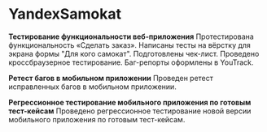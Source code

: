 # YandexSamokat
**Тестирование функциональности веб-приложения**
Протестирована функциональность «Сделать заказ». Написаны тесты на вёрстку для экрана формы "Для кого самокат". Подготовлены чек-лист. Проведено кроссбраузерное тестирование. Баг-репорты оформлены в YouTrack.


**Ретест багов в мобильном приложении**
Проведен ретест исправленных багов в мобильном приложении.


**Регрессионное тестирование мобильного приложения по готовым тест-кейсам**
Проведено регрессионное тестирование новой версии мобильного приложения по готовым тест-кейсам.

